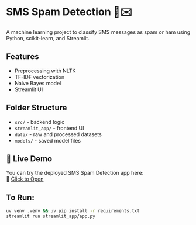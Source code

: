# SMS Spam Detection 📱✉️

A machine learning project to classify SMS messages as spam or ham using Python, scikit-learn, and Streamlit.

## Features
- Preprocessing with NLTK
- TF-IDF vectorization
- Naive Bayes model
- Streamlit UI

## Folder Structure
- `src/` - backend logic
- `streamlit_app/` - frontend UI
- `data/` - raw and processed datasets
- `models/` - saved model files

## 🚀 Live Demo

You can try the deployed SMS Spam Detection app here:  
🔗 [Click to Open](https://spam-in-detection.streamlit.app/)

## To Run:
```bash
uv venv .venv && uv pip install -r requirements.txt
streamlit run streamlit_app/app.py

